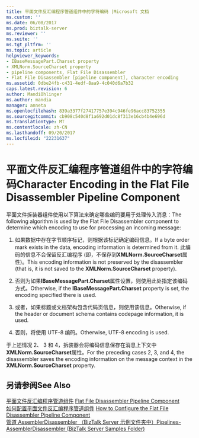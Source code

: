 ```yaml
---
title: 平面文件反汇编程序管道组件中的字符编码 |Microsoft 文档
ms.custom: ''
ms.date: 06/08/2017
ms.prod: biztalk-server
ms.reviewer: ''
ms.suite: ''
ms.tgt_pltfrm: ''
ms.topic: article
helpviewer_keywords:
- IBaseMessagePart.Charset property
- XMLNorm.SourceCharset property
- pipeline components, Flat File Disassembler
- Flat File Disassembler [pipeline component], character encoding
ms.assetid: 0dbe24fb-c431-4edf-8aa9-4c040d6a7b32
caps.latest.revision: 6
author: MandiOhlinger
ms.author: mandia
manager: anneta
ms.openlocfilehash: 839a3377f27417757e394c946fe96acc83752355
ms.sourcegitcommit: cb908c540d8f1a692d01dc8f313e16cb4b4e696d
ms.translationtype: MT
ms.contentlocale: zh-CN
ms.lasthandoff: 09/20/2017
ms.locfileid: "22231637"
---
```

# <a name="character-encoding-in-the-flat-file-disassembler-pipeline-component"></a><span data-ttu-id="a0f57-102">平面文件反汇编程序管道组件中的字符编码</span><span class="sxs-lookup"><span data-stu-id="a0f57-102">Character Encoding in the Flat File Disassembler Pipeline Component</span></span>
<span data-ttu-id="a0f57-103">平面文件拆装器组件使用以下算法来确定哪些编码要用于处理传入消息：</span><span class="sxs-lookup"><span data-stu-id="a0f57-103">The following algorithm is used by the Flat File Disassembler component to determine which encoding to use for processing an incoming message:</span></span>  
  
1.  <span data-ttu-id="a0f57-104">如果数据中存在字节顺序标记，则根据该标记确定编码信息。</span><span class="sxs-lookup"><span data-stu-id="a0f57-104">If a byte order mark exists in the data, encoding information is determined from it.</span></span> <span data-ttu-id="a0f57-105">此编码的信息不会保留反汇编程序 (即，不保存到**XMLNorm.SourceCharset**属性)。</span><span class="sxs-lookup"><span data-stu-id="a0f57-105">This encoding information is not preserved by the disassembler (that is, it is not saved to the **XMLNorm.SourceCharset** property).</span></span>  
  
2.  <span data-ttu-id="a0f57-106">否则为如果**IBaseMessagePart.Charset**属性设置，则使用此处指定该编码方式。</span><span class="sxs-lookup"><span data-stu-id="a0f57-106">Otherwise, if the **IBaseMessagePart.Charset** property is set, the encoding specified there is used.</span></span>  
  
3.  <span data-ttu-id="a0f57-107">或者，如果标题或文档架构包含代码页信息，则使用该信息。</span><span class="sxs-lookup"><span data-stu-id="a0f57-107">Otherwise, if the header or document schema contains codepage information, it is used.</span></span>  
  
4.  <span data-ttu-id="a0f57-108">否则，将使用 UTF-8 编码。</span><span class="sxs-lookup"><span data-stu-id="a0f57-108">Otherwise, UTF-8 encoding is used.</span></span>  
  
 <span data-ttu-id="a0f57-109">于上述情况 2、 3 和 4，拆装器会将编码信息保存在消息上下文中**XMLNorm.SourceCharset**属性。</span><span class="sxs-lookup"><span data-stu-id="a0f57-109">For the preceding cases 2, 3, and 4, the disassembler saves the encoding information on the message context in the **XMLNorm.SourceCharset** property.</span></span>  
  
## <a name="see-also"></a><span data-ttu-id="a0f57-110">另请参阅</span><span class="sxs-lookup"><span data-stu-id="a0f57-110">See Also</span></span>  
 <span data-ttu-id="a0f57-111">[平面文件反汇编程序管道组件](../core/flat-file-disassembler-pipeline-component.md) </span><span class="sxs-lookup"><span data-stu-id="a0f57-111">[Flat File Disassembler Pipeline Component](../core/flat-file-disassembler-pipeline-component.md) </span></span>  
 <span data-ttu-id="a0f57-112">[如何配置平面文件反汇编程序管道组件](../core/how-to-configure-the-flat-file-disassembler-pipeline-component.md) </span><span class="sxs-lookup"><span data-stu-id="a0f57-112">[How to Configure the Flat File Disassembler Pipeline Component](../core/how-to-configure-the-flat-file-disassembler-pipeline-component.md) </span></span>  
 [<span data-ttu-id="a0f57-113">管道 AssemblerDisassembler （BizTalk Server 示例文件夹中）</span><span class="sxs-lookup"><span data-stu-id="a0f57-113">Pipelines-AssemblerDisassembler (BizTalk Server Samples Folder)</span></span>](../core/pipelines-assemblerdisassembler-biztalk-server-samples-folder.md)
